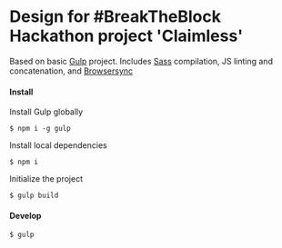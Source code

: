 # Design for #BreakTheBlock Hackathon project 'Claimless'

Based on basic [Gulp](http://gulpjs.com/) project. Includes [Sass](http://sass-lang.com/) compilation, JS linting and concatenation, and [Browsersync](https://www.browsersync.io/)

#### Install

Install Gulp globally

    $ npm i -g gulp

Install local dependencies

    $ npm i

Initialize the project

    $ gulp build

#### Develop

    $ gulp